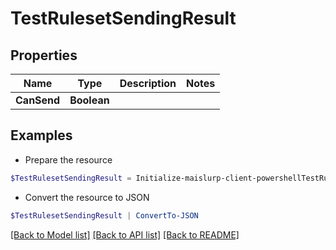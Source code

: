 # TestRulesetSendingResult
## Properties

Name | Type | Description | Notes
------------ | ------------- | ------------- | -------------
**CanSend** | **Boolean** |  | 

## Examples

- Prepare the resource
```powershell
$TestRulesetSendingResult = Initialize-maislurp-client-powershellTestRulesetSendingResult  -CanSend null
```

- Convert the resource to JSON
```powershell
$TestRulesetSendingResult | ConvertTo-JSON
```

[[Back to Model list]](../README#documentation-for-models) [[Back to API list]](../README#documentation-for-api-endpoints) [[Back to README]](../README)

